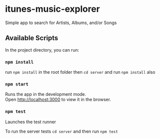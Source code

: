 # itunes-music-explorer
Simple app to search for Artists, Albums, and/or Songs

## Available Scripts

In the project directory, you can run:

### `npm install`

run `npm install` in the root folder
then `cd server` and run `npm install` also

### `npm start`

Runs the app in the development mode.\
Open [http://localhost:3000](http://localhost:3000) to view it in the browser.


### `npm test`

Launches the test runner

To run the server tests 
`cd server` and then run `npm test`

